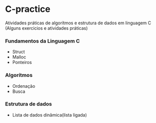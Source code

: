 # C-practice

Atividades práticas de algorítmos e estrutura de dados em linguagem C (Alguns exercicios e atividades práticas)

### Fundamentos da Linguagem C

- Struct
- Malloc
- Ponteiros

### Algorítmos

- Ordenação
- Busca 


### Estrutura de dados

- Lista de dados dinâmica(lista ligada)
